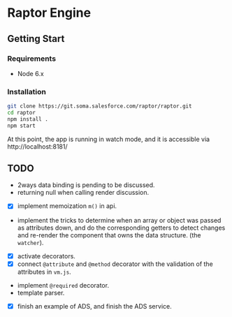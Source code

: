 # Raptor Engine

## Getting Start

### Requirements

 * Node 6.x

### Installation

```bash
git clone https://git.soma.salesforce.com/raptor/raptor.git
cd raptor
npm install .
npm start
```

At this point, the app is running in watch mode, and it is accessible via http://localhost:8181/

## TODO

 * 2ways data binding is pending to be discussed.
 * returning null when calling render discussion.
 * [x] implement memoization `m()` in api.
 * implement the tricks to determine when an array or object was passed as attributes down, and do the corresponding getters to detect changes and re-render the component that owns the data structure. (the `watcher`).
 * [x] activate decorators.
 * [x] connect `@attribute` and `@method` decorator with the validation of the attributes in `vm.js`.
 * implement `@required` decorator.
 * template parser.
 * [x] finish an example of ADS, and finish the ADS service.
